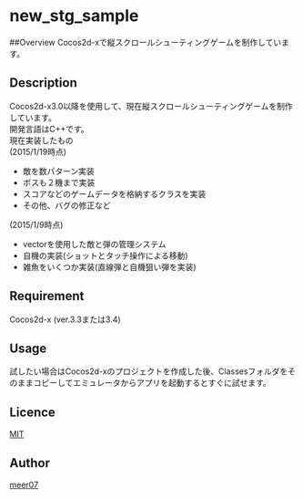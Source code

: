 # new_stg_sample

##Overview
Cocos2d-xで縦スクロールシューティングゲームを制作しています。

## Description
Cocos2d-x3.0以降を使用して、現在縦スクロールシューティングゲームを制作しています。  
開発言語はC++です。  
現在実装したもの  
(2015/1/19時点)  
- 敵を数パターン実装
- ボスも２機まで実装
- スコアなどのゲームデータを格納するクラスを実装
- その他、バグの修正など

(2015/1/9時点)  
- vectorを使用した敵と弾の管理システム
- 自機の実装(ショットとタッチ操作による移動)
- 雑魚をいくつか実装(直線弾と自機狙い弾を実装)

## Requirement
Cocos2d-x (ver.3.3または3.4)

## Usage
試したい場合はCocos2d-xのプロジェクトを作成した後、Classesフォルダをそのままコピーしてエミュレータからアプリを起動するとすぐに試せます。

## Licence

[MIT](http://opensource.org/licenses/mit-license.php)

## Author

[meer07](https://github.com/meer07)

